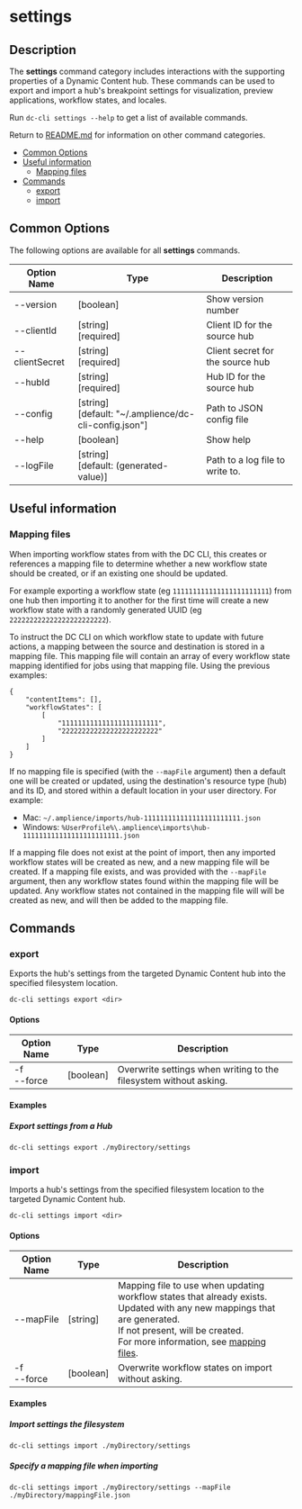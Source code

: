 # settings

## Description

The **settings** command category includes interactions with the supporting properties of a Dynamic Content hub. These commands can be used to export and import a hub's breakpoint settings for visualization, preview applications, workflow states, and locales.

Run `dc-cli settings --help` to get a list of available commands.

Return to [README.md](../README.md) for information on other command categories.

<!-- MarkdownTOC levels="2,3" autolink="true" -->

- [Common Options](#common-options)
- [Useful information](#useful-information)
    - [Mapping files](#mapping-files)
- [Commands](#commands)
    - [export](#export)
    - [import](#import)

<!-- /MarkdownTOC -->

## Common Options

The following options are available for all **settings** commands.

| Option Name    | Type                                                       | Description                      |
| -------------- | ---------------------------------------------------------- | -------------------------------- |
| --version      | [boolean]                                                  | Show version number              |
| --clientId     | [string]<br />[required]                                   | Client ID for the source hub     |
| --clientSecret | [string]<br />[required]                                   | Client secret for the source hub |
| --hubId        | [string]<br />[required]                                   | Hub ID for the source hub        |
| --config       | [string]<br />[default: "~/.amplience/dc-cli-config.json"] | Path to JSON config file         |
| --help         | [boolean]                                                  | Show help                        |
| --logFile      | [string]<br />[default: (generated-value)]                 | Path to a log file to write to.  |

## Useful information

### Mapping files

When importing workflow states from with the DC CLI, this creates or references a mapping file to determine whether a new workflow state should be created, or if an existing one should be updated.

For example exporting a workflow state (eg `111111111111111111111111`) from one hub then importing it to another for the first time will create a new workflow state with a randomly generated UUID (eg `222222222222222222222222`). 

To instruct the DC CLI on which workflow state to update with future actions, a mapping between the source and destination is stored in a mapping file. This mapping file will contain an array of every workflow state mapping identified for jobs using that mapping file. Using the previous examples:

```
{
    "contentItems": [],
    "workflowStates": [
        [
            "111111111111111111111111",
            "222222222222222222222222"
        ]
    ]
}
```

If no mapping file is specified (with the `--mapFile` argument) then a default one will be created or updated, using the destination's resource type (hub) and its ID, and stored within a default location in your user directory. For example:

* Mac: `~/.amplience/imports/hub-111111111111111111111111.json`
* Windows: `%UserProfile%\.amplience\imports\hub-111111111111111111111111.json`

If a mapping file does not exist at the point of import, then any imported workflow states will be created as new, and a new mapping file will be created. If a mapping file exists, and was provided with the `--mapFile` argument, then any workflow states found within the mapping file will be updated. Any workflow states not contained in the mapping file will will be created as new, and will then be added to the mapping file.

## Commands

### export

Exports the hub's settings from the targeted Dynamic Content hub into the specified filesystem location.

```
dc-cli settings export <dir>
```

#### Options

| Option Name     | Type      | Description                                                  |
| --------------- | --------- | ------------------------------------------------------------ |
| -f<br />--force | [boolean] | Overwrite settings when writing to the filesystem without asking. |

#### Examples

##### Export settings from a Hub

`dc-cli settings export ./myDirectory/settings`

### import

Imports a hub's settings from the specified filesystem location to the targeted Dynamic Content hub.

```
dc-cli settings import <dir>
```

#### Options

| Option Name     | Type      | Description                                                  |
| --------------- | --------- | ------------------------------------------------------------ |
| --mapFile       | [string]  | Mapping file to use when updating workflow states that already exists.<br />Updated with any new mappings that are generated.<br />If not present, will be created.<br />For more information, see [mapping files](#MAPPING-FILES). |
| -f<br />--force | [boolean] | Overwrite workflow states on import without asking.          |

#### Examples

##### Import settings the filesystem

`dc-cli settings import ./myDirectory/settings`

##### Specify a mapping file when importing

`dc-cli settings import ./myDirectory/settings --mapFile ./myDirectory/mappingFile.json`